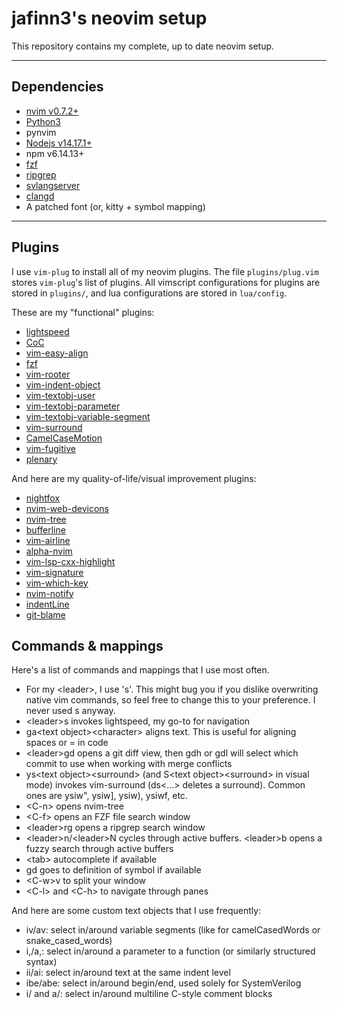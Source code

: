 jafinn3's neovim setup
===================


This repository contains my complete, up to date neovim setup.

----------


Dependencies
-------------
- [nvim v0.7.2+](https://github.com/neovim/neovim/wiki/Installing-Neovim)
- [Python3](https://www.python.org/downloads/)
- pynvim
- [Nodejs v14.17.1+](https://nodejs.org/en/download/package-manager/)
- npm v6.14.13+
- [fzf](https://github.com/junegunn/fzf) 
- [ripgrep](https://github.com/BurntSushi/ripgrep)
- [svlangserver](https://github.com/imc-trading/svlangserver)
- [clangd](https://clangd.llvm.org/installation.html)
- A patched font (or, kitty + symbol mapping)

----------


## Plugins ##

I use `vim-plug` to install all of my neovim plugins. The file `plugins/plug.vim` stores `vim-plug`'s list of plugins. All vimscript configurations for plugins are stored in `plugins/`, and lua configurations are stored in `lua/config`.

These are my "functional" plugins:
- [lightspeed](https://github.com/ggandor/lightspeed.nvim)
- [CoC](https://github.com/neoclide/coc.nvim)
- [vim-easy-align](https://github.com/junegunn/vim-easy-align)
- [fzf](https://github.com/junegunn/fzf.vim)
- [vim-rooter](https://github.com/airblade/vim-rooter)
- [vim-indent-object](https://github.com/michaeljsmith/vim-indent-object)
- [vim-textobj-user](https://github.com/kana/vim-textobj-user)
- [vim-textobj-parameter](https://github.com/sgur/vim-textobj-parameter)
- [vim-textobj-variable-segment](https://github.com/Julian/vim-textobj-variable-segment)
- [vim-surround](https://github.com/tpope/vim-surround)
- [CamelCaseMotion](https://github.com/bkad/CamelCaseMotion)
- [vim-fugitive](https://github.com/tpope/vim-fugitive)
- [plenary](https://github.com/nvim-lua/plenary.nvim)

And here are my quality-of-life/visual improvement plugins:
- [nightfox](https://github.com/EdenEast/nightfox.nvim)
- [nvim-web-devicons](https://github.com/kyazdani42/nvim-web-devicons)
- [nvim-tree](https://github.com/kyazdani42/nvim-tree.lua)
- [bufferline](https://github.com/akinsho/bufferline.nvim)
- [vim-airline](https://github.com/vim-airline/vim-airline)
- [alpha-nvim](https://github.com/goolord/alpha-nvim)
- [vim-lsp-cxx-highlight](https://github.com/jackguo380/vim-lsp-cxx-highlight)
- [vim-signature](https://github.com/kshenoy/vim-signature)
- [vim-which-key](https://github.com/liuchengxu/vim-which-key)
- [nvim-notify](https://github.com/rcarriga/nvim-notify)
- [indentLine](https://github.com/Yggdroot/indentLine)
- [git-blame](https://github.com/f-person/git-blame.nvim)

## Commands & mappings ##
Here's a list of commands and mappings that I use most often. 

- For my \<leader\>, I use 's'. This might bug you if you dislike overwriting native vim commands, so feel free to change this to your preference. I never used s anyway.
- \<leader\>s invokes lightspeed, my go-to for navigation
- ga\<text object\><character\> aligns text. This is useful for aligning spaces or = in code
- \<leader\>gd opens a git diff view, then gdh or gdl will select which commit to use when working with merge conflicts
- ys\<text object\><surround\> (and S<text object\><surround\> in visual mode) invokes vim-surround (ds<...\> deletes a surround). Common ones are ysiw", ysiw], ysiw), ysiwf, etc.
- \<C-n\> opens nvim-tree
- \<C-f\> opens an FZF file search window
- \<leader\>rg opens a ripgrep search window
- \<leader\>n/<leader\>N cycles through active buffers. <leader\>b opens a fuzzy search through active buffers
- \<tab\> autocomplete if available
- gd goes to definition of symbol if available
- \<C-w\>v to split your window
- \<C-l\> and <C-h\> to navigate through panes


And here are some custom text objects that I use frequently:
- iv/av: select in/around variable segments (like for camelCasedWords or snake_cased_words)
- i,/a,: select in/around a parameter to a function (or similarly structured syntax)
- ii/ai: select in/around text at the same indent level
- ibe/abe: select in/around begin/end, used solely for SystemVerilog
- i/ and a/: select in/around multiline C-style comment blocks



